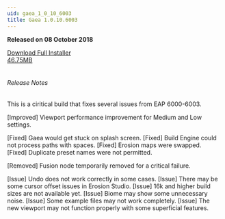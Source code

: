 ```yaml
---
uid: gaea_1_0_10_6003
title: Gaea 1.0.10.6003
---
```



**Released on 08 October 2018**

<div class="btn-group" role="group">
<a href="http://viridian.quadspinner.com/gaea/Gaea-EAP-1.0.10.6003.msi" class="btn btn-dark">Download Full Installer<br />46.75MB</a>
</div></div></div>
<br><h6 class="ml-2">Release Notes</h6>
<div class="card">
<div class="card-body release-note">

This is a ciritical build that fixes several issues from EAP 6000-6003.

[Improved] Viewport performance improvement for Medium and Low settings.

[Fixed] Gaea would get stuck on splash screen.
[Fixed] Build Engine could not process paths with spaces.
[Fixed] Erosion maps were swapped.
[Fixed] Duplicate preset names were not permitted.

[Removed] Fusion node temporarily removed for a critical failure.

[Issue] Undo does not work correctly in some cases.
[Issue] There may be some cursor offset issues in Erosion Studio.
[Issue] 16k and higher build sizes are not available yet.
[Issue] Biome may show some unnecessary noise.
[Issue] Some example files may not work completely.
[Issue] The new viewport may not function properly with some superficial features.



